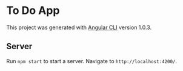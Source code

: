 # To Do App

This project was generated with [Angular CLI](https://github.com/angular/angular-cli) version 1.0.3.

## Server

Run `npm start` to start a server. Navigate to `http://localhost:4200/`. 

